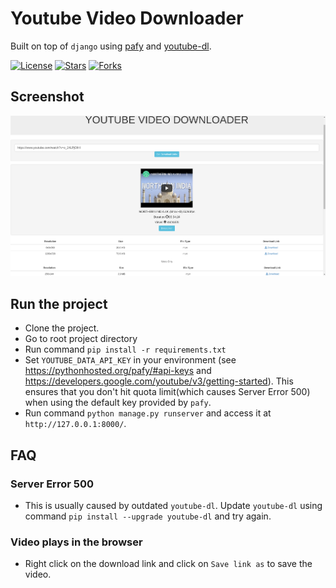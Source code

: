 # Youtube Video Downloader
Built on top of `django` using [pafy](https://github.com/mps-youtube/pafy) and [youtube-dl](https://github.com/ytdl-org/youtube-dl).

[![License](https://img.shields.io/github/license/apoorvaeternity/Youtube-Video-Downloader)](https://github.com/apoorvaeternity/Youtube-Video-Downloader/blob/master/LICENSE)
[![Stars](https://img.shields.io/github/stars/apoorvaeternity/Youtube-Video-Downloader)](https://github.com/apoorvaeternity/Youtube-Video-Downloader/stargazers)
[![Forks](https://img.shields.io/github/forks/apoorvaeternity/Youtube-Video-Downloader)](https://github.com/apoorvaeternity/Youtube-Video-Downloader/network/members)


## Screenshot
![ScreenShot](screen_shot.png) 

## Run the project
- Clone the project.
- Go to root project directory
- Run command `pip install -r requirements.txt`
- Set `YOUTUBE_DATA_API_KEY` in your environment (see https://pythonhosted.org/pafy/#api-keys and https://developers.google.com/youtube/v3/getting-started). This ensures that you don't hit quota limit(which causes Server Error 500) when using the default key provided by `pafy`.
- Run command `python manage.py runserver` and access it at `http://127.0.0.1:8000/`.

## FAQ
### Server Error 500
- This is usually caused by outdated `youtube-dl`. Update `youtube-dl` using command `pip install --upgrade youtube-dl` and try again. 
### Video plays in the browser
- Right click on the download link and click on `Save link as` to save the video.

